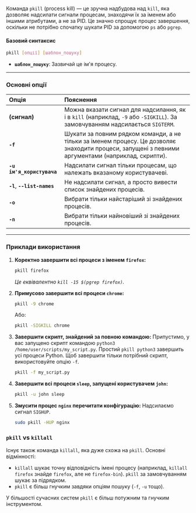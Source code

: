Команда `pkill` (process kill) — це зручна надбудова над `kill`, яка дозволяє надсилати сигнали процесам, знаходячи їх за іменем або іншими атрибутами, а не за PID. Це значно спрощує процес завершення, оскільки не потрібно спочатку шукати PID за допомогою `ps` або `pgrep`.

#### **Базовий синтаксис**

```bash
pkill [опції] [шаблон_пошуку]
```

*   **`шаблон_пошуку`**: Зазвичай це ім'я процесу.

--- 

### **Основні опції**

| Опція | Пояснення |
| :--- | :--- |
| **(сигнал)** | Можна вказати сигнал для надсилання, як і в `kill` (наприклад, `-9` або `-SIGKILL`). За замовчуванням надсилається `SIGTERM`. |
| **`-f`** | Шукати за повним рядком команди, а не тільки за іменем процесу. Це дозволяє знаходити процеси, запущені з певними аргументами (наприклад, скрипти). |
| **`-u ім'я_користувача`** | Надсилати сигнал тільки процесам, що належать вказаному користувачеві. |
| **`-l`**, **`--list-names`** | Не надсилати сигнал, а просто вивести список знайдених процесів. |
| **`-o`** | Вибрати тільки найстаріший зі знайдених процесів. |
| **`-n`** | Вибрати тільки найновіший зі знайдених процесів. |

--- 

### **Приклади використання**

1.  **Коректно завершити всі процеси з іменем `firefox`:**
    ```bash
    pkill firefox
    ```
    *Це еквівалентно `kill -15 $(pgrep firefox)`.*

2.  **Примусово завершити всі процеси `chrome`:**
    ```bash
    pkill -9 chrome
    ```
    Або:
    ```bash
    pkill -SIGKILL chrome
    ```

3.  **Завершити скрипт, знайдений за повною командою:**
    Припустимо, у вас запущено скрипт командою `python3 /home/user/scripts/my_script.py`. Простий `pkill python3` завершить усі процеси Python.
    Щоб завершити тільки потрібний скрипт, використовуйте опцію `-f`.
    ```bash
    pkill -f my_script.py
    ```

4.  **Завершити всі процеси `sleep`, запущені користувачем `john`:**
    ```bash
    pkill -u john sleep
    ```

5.  **Змусити процес `nginx` перечитати конфігурацію:**
    Надсилаємо сигнал `SIGHUP`.
    ```bash
    sudo pkill -HUP nginx
    ```

### **`pkill` vs `killall`**

Існує також команда `killall`, яка дуже схожа на `pkill`. Основні відмінності:
*   `killall` шукає точну відповідність імені процесу (наприклад, `killall firefox` знайде `firefox`, але не `firefox-bin`). `pkill` за замовчуванням шукає за підрядком.
*   `pkill` є більш гнучким завдяки опціям пошуку (`-f`, `-u` тощо).

У більшості сучасних систем `pkill` є більш потужним та гнучким інструментом.

